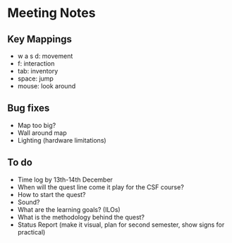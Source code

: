 # Meeting Notes

## Key Mappings
* w a s d: movement
* f: interaction
* tab: inventory
* space: jump
* mouse: look around

## Bug fixes
* Map too big?
* Wall around map
* Lighting (hardware limitations)

## To do
* Time log by 13th-14th December
* When will the quest line come it play for the CSF course?
* How to start the quest?
* Sound?
* What are the learning goals? (ILOs)
* What is the methodology behind the quest?
* Status Report (make it visual, plan for second semester, show signs for practical)